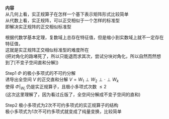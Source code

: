 **内容**  
从几何上看，实正规算子在怎样一个基下表示矩阵形式比较简单  
从代数上看，实正规阵，可以正交相似于一个怎样的标准型  
即解决实正规阵的正交相似标准型  
  
根据代数学基本定理，复数域上总存在特征值，但是缩小到实数域上就不一定存在特征值，  
这就是实正规阵正交相似标准型的难度所在  
(把对角化的路堵死了，所以只能退而求其次，尝试分块对角化，所以自然而然想到了[不变子空间直和分解])  
  
Step1  $\Phi$ 的极小多项式的不可约分解  
诱导出全空间 $V$ 的正交直和分解 $V=W_1\perp W_2\perp \cdot\perp W_k$  
使得 $\Phi\left|\right._{W_i}$ 仍是实正规算子，且极小多项式次数 $\leq2$  
(这次这里理解了，因为看过丘版了，全空间分解成不变子空间的直和)  
  
Step2 极小多项式为2次不可约多项式的实正规算子的结构  
极小多项式为1次不可约多项式就变成了纯量变换，比较简单  
